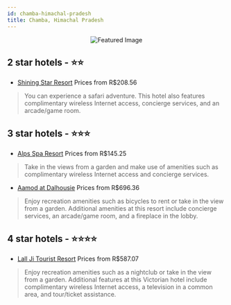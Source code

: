 ```yaml
---
id: chamba-himachal-pradesh
title: Chamba, Himachal Pradesh
---
```


<center><img src="https://i.travelapi.com/hotels/4000000/3150000/3143600/3143523/5f66c750_z.jpg" alt="Featured Image" /></center>


##  2 star hotels - ⭐️⭐️

-    [Shining Star Resort](https://us.hurb.com/hotels/chamba/shining-star-resort-JNP-JP740981?cmp=18055) Prices from R$208.56
   > You can experience a safari adventure. This hotel also features complimentary wireless Internet access, concierge services, and an arcade/game room.

##  3 star hotels - ⭐️⭐️⭐️

-    [Alps Spa Resort](https://us.hurb.com/hotels/chamba/alps-spa-resort-JNP-JP744311?cmp=18055) Prices from R$145.25
   > Take in the views from a garden and make use of amenities such as complimentary wireless Internet access and concierge services.
-    [Aamod at Dalhousie](https://us.hurb.com/hotels/chamba/aamod-at-dalhousie-JNP-JP753808?cmp=18055) Prices from R$696.36
   > Enjoy recreation amenities such as bicycles to rent or take in the view from a garden. Additional amenities at this resort include concierge services, an arcade/game room, and a fireplace in the lobby.

##  4 star hotels - ⭐️⭐️⭐️⭐️

-    [Lall Ji Tourist Resort](https://us.hurb.com/hotels/chamba/lall-ji-tourist-resort-JNP-JP252203?cmp=18055) Prices from R$587.07
   > Enjoy recreation amenities such as a nightclub or take in the view from a garden. Additional features at this Victorian hotel include complimentary wireless Internet access, a television in a common area, and tour/ticket assistance.
